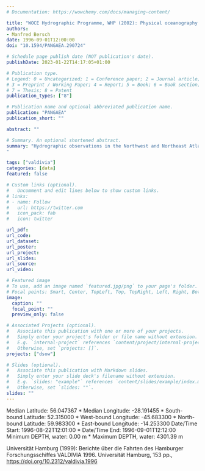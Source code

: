```yaml
---
# Documentation: https://wowchemy.com/docs/managing-content/

title: "WOCE Hydrographic Programme, WHP (2002): Physical oceanography during VALDIVIA cruise VA161/2 on section AR07E, Aug-Sep 1996. Institut für Meereskunde, Universität Hamburg"
authors: 
- Manfred Bersch
date: 1996-09-01T12:00:00
doi: "10.1594/PANGAEA.290724"

# Schedule page publish date (NOT publication's date).
publishDate: 2023-01-22T14:17:05+01:00

# Publication type.
# Legend: 0 = Uncategorized; 1 = Conference paper; 2 = Journal article;
# 3 = Preprint / Working Paper; 4 = Report; 5 = Book; 6 = Book section;
# 7 = Thesis; 8 = Patent
publication_types: ["8"]

# Publication name and optional abbreviated publication name.
publication: "PANGAEA"
publication_short: ""

abstract: ""

# Summary. An optional shortened abstract.
summary: "Hydrographic observations in the Northwest and Northeast Atlantic during Valdivia cruise 161/2 from 19. August - 5. September 1996.
"

tags: ["valdivia"]
categories: [data]
featured: false

# Custom links (optional).
#   Uncomment and edit lines below to show custom links.
# links:
# - name: Follow
#   url: https://twitter.com
#   icon_pack: fab
#   icon: twitter

url_pdf:
url_code:
url_dataset:  
url_poster:
url_project:
url_slides:
url_source:
url_video:

# Featured image
# To use, add an image named `featured.jpg/png` to your page's folder. 
# Focal points: Smart, Center, TopLeft, Top, TopRight, Left, Right, BottomLeft, Bottom, BottomRight.
image:
  caption: ""
  focal_point: ""
  preview_only: false

# Associated Projects (optional).
#   Associate this publication with one or more of your projects.
#   Simply enter your project's folder or file name without extension.
#   E.g. `internal-project` references `content/project/internal-project/index.md`.
#   Otherwise, set `projects: []`.
projects: ["dsow"]

# Slides (optional).
#   Associate this publication with Markdown slides.
#   Simply enter your slide deck's filename without extension.
#   E.g. `slides: "example"` references `content/slides/example/index.md`.
#   Otherwise, set `slides: ""`.
slides: ""
---
```

Median Latitude: 56.047367 * Median Longitude: -28.191455 * South-bound Latitude: 52.315000 * West-bound Longitude: -45.683300 * North-bound Latitude: 59.983300 * East-bound Longitude: -14.253300
Date/Time Start: 1996-08-22T12:01:00 * Date/Time End: 1996-09-01T12:12:00
Minimum DEPTH, water: 0.00 m * Maximum DEPTH, water: 4301.39 m

Universität Hamburg (1999): Berichte über die Fahrten des Hamburger Forschungsschiffes VALDIVIA 1996. Universität Hamburg, 153 pp., https://doi.org/10.2312/valdivia.1996
